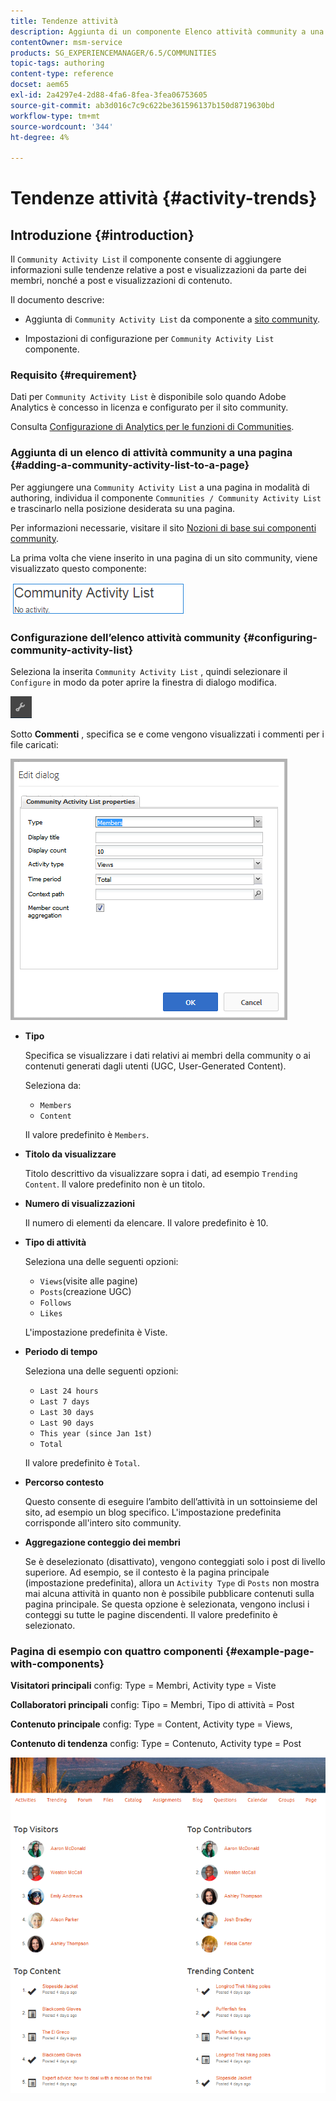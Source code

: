 ```yaml
---
title: Tendenze attività
description: Aggiunta di un componente Elenco attività community a una pagina
contentOwner: msm-service
products: SG_EXPERIENCEMANAGER/6.5/COMMUNITIES
topic-tags: authoring
content-type: reference
docset: aem65
exl-id: 2a4297e4-2d88-4fa6-8fea-3fea06753605
source-git-commit: ab3d016c7c9c622be361596137b150d8719630bd
workflow-type: tm+mt
source-wordcount: '344'
ht-degree: 4%

---
```


# Tendenze attività {#activity-trends}

## Introduzione {#introduction}

Il `Community Activity List` il componente consente di aggiungere informazioni sulle tendenze relative a post e visualizzazioni da parte dei membri, nonché a post e visualizzazioni di contenuto.

Il documento descrive:

* Aggiunta di `Community Activity List` da componente a [sito community](/help/communities/overview.md#community-sites).

* Impostazioni di configurazione per `Community Activity List` componente.

### Requisito {#requirement}

Dati per `Community Activity List` è disponibile solo quando Adobe Analytics è concesso in licenza e configurato per il sito community.

Consulta [Configurazione di Analytics per le funzioni di Communities](/help/communities/analytics.md).

### Aggiunta di un elenco di attività community a una pagina {#adding-a-community-activity-list-to-a-page}

Per aggiungere una `Community Activity List` a una pagina in modalità di authoring, individua il componente `Communities / Community Activity List` e trascinarlo nella posizione desiderata su una pagina.

Per informazioni necessarie, visitare il sito [Nozioni di base sui componenti community](/help/communities/basics.md).

La prima volta che viene inserito in una pagina di un sito community, viene visualizzato questo componente:

![attività della community](assets/community-activity.png)

### Configurazione dell’elenco attività community  {#configuring-community-activity-list}

Seleziona la inserita `Community Activity List` , quindi selezionare il `Configure` in modo da poter aprire la finestra di dialogo modifica.

![configura](assets/configure-new.png)

Sotto **Commenti** , specifica se e come vengono visualizzati i commenti per i file caricati:

![proprietà](assets/activity-list-properties.png)

* **Tipo**

  Specifica se visualizzare i dati relativi ai membri della community o ai contenuti generati dagli utenti (UGC, User-Generated Content).

  Seleziona da:

   * `Members`
   * `Content`

  Il valore predefinito è `Members`.

* **Titolo da visualizzare**

  Titolo descrittivo da visualizzare sopra i dati, ad esempio `Trending Content`.
Il valore predefinito non è un titolo.

* **Numero di visualizzazioni**

  Il numero di elementi da elencare.
Il valore predefinito è 10.

* **Tipo di attività**

  Seleziona una delle seguenti opzioni:

   * `Views`(visite alle pagine)
   * `Posts`(creazione UGC)
   * `Follows`
   * `Likes`

  L&#39;impostazione predefinita è Viste.

* **Periodo di tempo**

  Seleziona una delle seguenti opzioni:

   * `Last 24 hours`
   * `Last 7 days`
   * `Last 30 days`
   * `Last 90 days`
   * `This year (since Jan 1st)`
   * `Total`

  Il valore predefinito è `Total`.

* **Percorso contesto**

  Questo consente di eseguire l’ambito dell’attività in un sottoinsieme del sito, ad esempio un blog specifico.
L&#39;impostazione predefinita corrisponde all&#39;intero sito community.

* **Aggregazione conteggio dei membri**

  Se è deselezionato (disattivato), vengono conteggiati solo i post di livello superiore. Ad esempio, se il contesto è la pagina principale (impostazione predefinita), allora un `Activity Type` di `Posts` non mostra mai alcuna attività in quanto non è possibile pubblicare contenuti sulla pagina principale. Se questa opzione è selezionata, vengono inclusi i conteggi su tutte le pagine discendenti.
Il valore predefinito è selezionato.

### Pagina di esempio con quattro componenti {#example-page-with-components}

**Visitatori principali** config: Type = Membri, Activity type = Viste

**Collaboratori principali** config: Tipo = Membri, Tipo di attività = Post

**Contenuto principale** config: Type = Content, Activity type = Views,

**Contenuto di tendenza** config: Type = Contenuto, Activity type = Post

![componenti](assets/activity-list-components.png)
